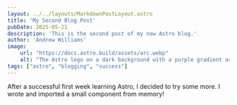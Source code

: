 ```yaml
---
layout: ../../layouts/MarkdownPostLayout.astro
title: 'My Second Blog Post'
pubDate: 2025-05-21
description: 'This is the second post of my new Astro blog.'
author: 'Andrew Williams'
image:
    url: "https://docs.astro.build/assets/arc.webp"
    alt: "The Astro logo on a dark background with a purple gradient arc."
tags: ["astro", "blogging", "success"]
---
```

After a successful first week learning Astro, I decided to try some more. I wrote and imported a small component from memory!